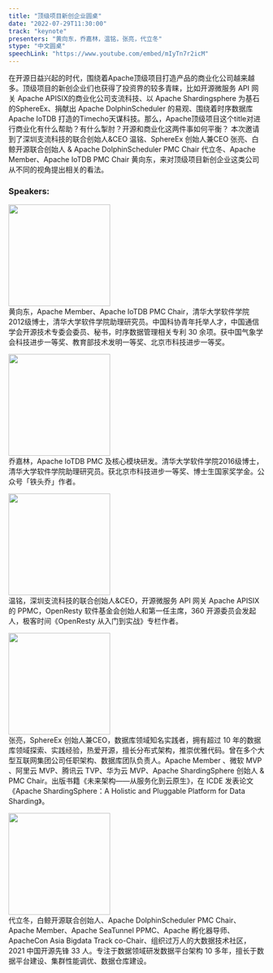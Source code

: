 ```yaml
---
title: "顶级项目新创企业圆桌"
date: "2022-07-29T11:30:00" 
track: "keynote"
presenters: "黄向东，乔嘉林，温铭，张亮，代立冬"
stype: "中文圆桌"
speechLink: "https://www.youtube.com/embed/mIyTn7r2icM"
---
```

在开源日益兴起的时代，围绕着Apache顶级项目打造产品的商业化公司越来越多。顶级项目的新创企业们也获得了投资界的较多青睐，比如开源微服务 API 网关 Apache APISIX的商业化公司支流科技、以 Apache Shardingsphere 为基石的SphereEx、捐献出 Apache DolphinScheduler 的易观、围绕着时序数据库 Apache IoTDB 打造的Timecho天谋科技。那么，Apache顶级项目这个title对进行商业化有什么帮助？有什么掣肘？开源和商业化这两件事如何平衡？
本次邀请到了深圳支流科技的联合创始人&CEO 温铭、SphereEx 创始人兼CEO 张亮、白鲸开源联合创始人 & Apache DolphinScheduler PMC Chair 代立冬、Apache Member、Apache IoTDB PMC Chair 黄向东，来对顶级项目新创企业这类公司从不同的视角提出相关的看法。

### Speakers: 
<img src="images/speaker/2013.png" width="200"/><br>
黄向东，Apache Member、Apache IoTDB PMC Chair，清华大学软件学院2012级博士，清华大学软件学院助理研究员。中国科协青年托举人才，中国通信学会开源技术专委会委员、秘书，时序数据管理相关专利 30 余项。获中国气象学会科技进步一等奖、教育部技术发明一等奖、北京市科技进步一等奖。

<img src="images/speaker/2013_4.png" width="200" /><br>
乔嘉林，Apache IoTDB PMC 及核心模块研发。清华大学软件学院2016级博士，清华大学软件学院助理研究员。获北京市科技进步一等奖、博士生国家奖学金。公众号「铁头乔」作者。

<img src="images/speaker/2013_1.png" width="200" /><br>
温铭，深圳支流科技的联合创始人&CEO，开源微服务 API 网关 Apache APISIX 的 PPMC，OpenResty 软件基金会创始人和第一任主席，360 开源委员会发起人，极客时间《OpenResty 从入门到实战》专栏作者。

<img src="images/speaker/2013_2.png" width="200" /><br>
张亮，SphereEx 创始人兼CEO，数据库领域知名实践者，拥有超过 10 年的数据库领域探索、实践经验，热爱开源，擅长分布式架构，推崇优雅代码。曾在多个大型互联网集团公司任职架构、数据库团队负责人。Apache Member 、微软 MVP 、阿里云 MVP、腾讯云 TVP、华为云 MVP、Apache ShardingSphere 创始人 & PMC Chair。出版书籍《未来架构——从服务化到云原生》，在 ICDE 发表论文《Apache ShardingSphere：A Holistic and Pluggable Platform for Data Sharding》。

<img src="images/speaker/2013_3.png" width="200" /><br>
代立冬，白鲸开源联合创始人、Apache DolphinScheduler PMC Chair、Apache Member、Apache SeaTunnel PPMC、Apache 孵化器导师、ApacheCon Asia Bigdata Track co-Chair、组织过万人的大数据技术社区，2021 中国开源先锋 33 人。专注于数据领域研发数据平台架构 10 多年，擅长于数据平台建设、集群性能调优、数据仓库建设。
